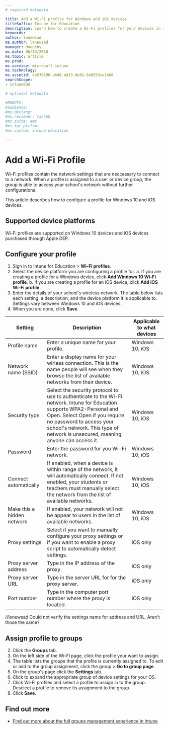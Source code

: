 ```yaml
---
# required metadata

title: Add a Wi-Fi profile for Windows and iOS devices
titleSuffix: Intune for Education
description: Learn how to create a Wi-Fi profiles for your devices in Intune for Education.
keywords:
author: lenewsad
ms.author: lanewsad
manager: dougeby
ms.date: 06/19/2018
ms.topic: article
ms.prod:
ms.service: microsoft-intune
ms.technology:
ms.assetid: 4b570196-a640-4d13-8e01-8e8553ce1468
searchScope:
- IntuneEDU

# optional metadata

#ROBOTS:
#audience:
#ms.devlang:
#ms.reviewer: rashok
#ms.suite: ems
#ms.tgt_pltfrm:
#ms.custom: intune-education

---
```


# Add a Wi-Fi Profile

Wi-Fi profiles contain the network settings that are neccessary to connect to a network. When a profile is assigned to a user or device group, the group is able to access your school's network without further configurations. 

This article describes how to configure a profile for Windows 10 and iOS devices.

## Supported device platforms
Wi-Fi profiles are supported on Windows 10 devices and iOS devices purchased through Apple DEP.   

## Configure your profile
1. Sign in to Intune for Education > **Wi-Fi profiles**.
2. Select the device platform you are configuring a profile for.
    a. If you are creating a profile for a Windows device, click **Add Windows 10 Wi-Fi profile**. 
    b. If you are creating a profile for an iOS device, click **Add iOS Wi-Fi profile**. 
3. Enter the details of your school's wireless network. The table below lists each setting, a description, and the device platform it is applicable to. Settings vary between Windows 10 and iOS devices.
4. When you are done, click **Save**.


|Setting |Description  |Applicable to what devices|
|---------|---------|---------|
|Profile name    |  Enter a unique name for your profile.       |  Windows 10, iOS       |
|Network name (SSID)    |  Enter a display name for your wirless connection. This is the name people will see when they browse the list of available networks from their device.        |Windows 10, iOS        |
|Security type   |  Select the security protocol to use to authenticate to the Wi-Fi network. Intune for Education supports WPA2-Personal and Open. Select Open if you require no password to access your school's network. This type of network is unsecured, meaning anyone can access it.       |  Windows 10, iOS       |
|Password    |  Enter the password for you Wi-Fi network.       |  Windows 10, iOS       |
|Connect automatically   |  If enabled, when a device is within range of the network, it will automatically connect. If not enabled, your students or teachers must manually select the network from the list of available networks.       | Windows 10, iOS        |
|Make this a hidden network   | If enabled, your network will not be appear to users in the list of available networks.        | Windows 10, iOS        |
|Proxy settings   |  Select if you want to manually configure your proxy settings or if you want to enable a proxy script to automatically detect settings.     |  iOS only      |
|Proxy server address   | Type in the IP address of the proxy.       |  iOS only       |
|Proxy server URL  | Type in the server URL for for the proxy server.        |  iOS only       |
|Port number  | Type in the computer port number where the proxy is located.    |  iOS only       |

//lenewsad Could not verify the settings name for address and URL. Aren't those the same?


## Assign profile to groups
2. Click the **Groups** tab.
3. On the left side of the Wi-Fi page, click the profile your want to assign.
4. The table lists the groups that the profile is currently assigned to. To edit or add to the group assignment, click the group > **Go to group page**.
5. On the group's page click the **Settings** tab.
6. Click to expand the appropriate group of device settings for your OS.
7. Click Wi-FI profiles and select a profile to assign in to the group. Deselect a profile to remove its assignment to the group.
8. Click **Save**.

## Find out more
- [Find out more about the full groups management experience in Intune](https://docs.microsoft.com/intune/deploy-use/use-groups-to-manage-users-and-devices-with-microsoft-intune)
